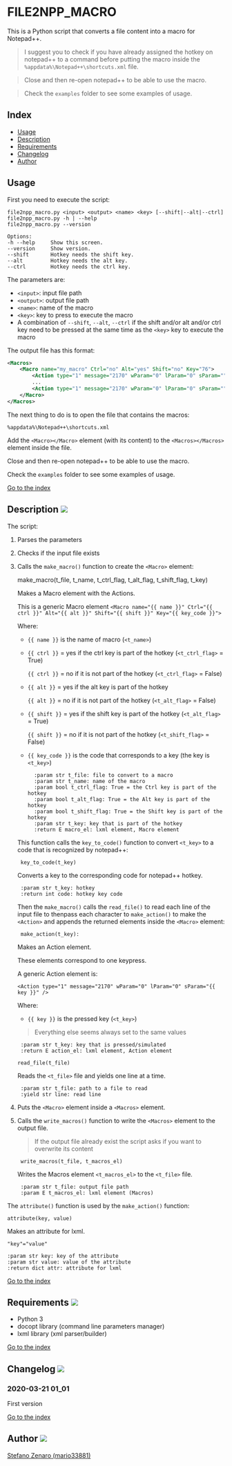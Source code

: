 # FILE2NPP_MACRO

This is a Python script that converts a file content
into a macro for Notepad++.

> I suggest you to check if you have already
> assigned the hotkey on notepad++ to a command before
> putting the macro inside the ```%appdata%\Notepad++\shortcuts.xml``` file.

> Close and then re-open notepad++ to be able to use the macro.

> Check the ```examples``` folder to see some examples of usage.

## Index
* [Usage](#usage)
* [Description](#description)
* [Requirements](#requirements)
* [Changelog](#changelog)
* [Author](#author)

## Usage

First you need to execute the script:

    file2npp_macro.py <input> <output> <name> <key> [--shift|--alt|--ctrl]
    file2npp_macro.py -h | --help
    file2npp_macro.py --version

    Options:
    -h --help     Show this screen.
    --version     Show version.
    --shift       Hotkey needs the shift key.
    --alt         Hotkey needs the alt key.
    --ctrl        Hotkey needs the ctrl key.

The parameters are:
* ```<input>```: input file path
* ```<output>```: output file path
* ```<name>```: name of the macro
* ```<key>```: key to press to execute the macro
* A combination of ```--shift```, ```--alt```, ```--ctrl``` if the shift and/or alt and/or 
  ctrl key need to be pressed at the same time as the ```<key>``` key to execute the macro

The output file has this format:

```xml
<Macros>    
    <Macro name="my_macro" Ctrl="no" Alt="yes" Shift="no" Key="76">
        <Action type="1" message="2170" wParam="0" lParam="0" sParam="" />
        ...
        <Action type="1" message="2170" wParam="0" lParam="0" sParam="" />
    </Macro>
</Macros>
```

The next thing to do is to open the file that contains the macros:

    %appdata%\Notepad++\shortcuts.xml

Add the ```<Macro></Macro>``` element (with its content) 
to the ```<Macros></Macros>``` element inside the file.

Close and then re-open notepad++ to be able to use the macro.

Check the ```examples``` folder to see some examples of usage.

[Go to the index](#index)

## Description ![](https://i.imgur.com/wMdaLI0.png)

The script:
1. Parses the parameters
2. Checks if the input file exists
3. Calls the ```make_macro()``` function to create the ```<Macro>``` element:

    make_macro(t_file, t_name, t_ctrl_flag, t_alt_flag, t_shift_flag, t_key)

    Makes a Macro element with the Actions.

    This is a generic Macro element
    ```<Macro name="{{ name }}" Ctrl="{{ ctrl }}" Alt="{{ alt }}" Shift="{{ shift }}" Key="{{ key_code }}">```
    
    Where:
    * ```{{ name }}``` is the name of macro (```<t_name>```)
    * ```{{ ctrl }}``` = yes if the ctrl key is part of the hotkey (```<t_ctrl_flag>``` = True)

      ```{{ ctrl }}``` = no if it is not part of the hotkey (```<t_ctrl_flag>``` = False)

    * ```{{ alt }}``` = yes if the alt key is part of the hotkey

      ```{{ alt }}``` = no if it is not part of the hotkey (```<t_alt_flag>``` = False)
    * ```{{ shift }}``` = yes if the shift key is part of the hotkey (```<t_alt_flag>``` = True)

      ```{{ shift }}``` = no if it is not part of the hotkey (```<t_shift_flag>``` = False)
    * ```{{ key_code }}``` is the code that corresponds to a key (the key is ```<t_key>```)
        
            :param str t_file: file to convert to a macro
            :param str t_name: name of the macro
            :param bool t_ctrl_flag: True = the Ctrl key is part of the hotkey
            :param bool t_alt_flag: True = the Alt key is part of the hotkey
            :param bool t_shift_flag: True = the Shift key is part of the hotkey
            :param str t_key: key that is part of the hotkey
            :return E macro_el: lxml element, Macro element
    
    This function calls the ```key_to_code()``` function to convert ```<t_key>``` to a code
    that is recognized by notepad++:

        key_to_code(t_key)
    
    Converts a key to the corresponding code
    for notepad++ hotkey.

        :param str t_key: hotkey
        :return int code: hotkey key code
    
    Then the ```make_macro()``` calls the ```read_file()``` to read each
    line of the input file to thenpass each character 
    to ```make_action()``` to make the ```<Action>```
    and appends the returned elements inside the ```<Macro>``` element:
    
        make_action(t_key):
    
    Makes an Action element.

    These elements correspond to one keypress.

    A generic Action element is:

    ```<Action type="1" message="2170" wParam="0" lParam="0" sParam="{{ key }}" />```

    Where:
    * ```{{ key }}``` is the pressed key (```<t_key>```)

    > Everything else seems always set to the same values

        :param str t_key: key that is pressed/simulated
        :return E action_el: lxml element, Action element
    
    ```
    read_file(t_file)
    ```
    
    Reads the ```<t_file>``` file and yields one line at a time.
    
        :param str t_file: path to a file to read
        :yield str line: read line

4. Puts the ```<Macro>``` element inside a ```<Macros>``` element.
5. Calls the ```write_macros()``` function to write the ```<Macros>``` element to the output file.
    > If the output file already exist the script asks if you want to overwrite its content

        write_macros(t_file, t_macros_el)

    Writes the Macros element ```<t_macros_el>```
    to the ```<t_file>``` file.

        :param str t_file: output file path
        :param E t_macros_el: lxml element (Macros)

The ```attribute()``` function is used by the ```make_action()``` function:

    attribute(key, value)

Makes an attribute for lxml.

```"key"="value"```

    :param str key: key of the attribute
    :param str value: value of the attribute
    :return dict attr: attribute for lxml

[Go to the index](#index)

## Requirements ![](https://i.imgur.com/H3oBumq.png)
* Python 3
* docopt library (command line parameters manager)
* lxml library (xml parser/builder)

[Go to the index](#index)

## Changelog ![](https://i.imgur.com/SDKHpak.png)

### 2020-03-21 01_01
First version

[Go to the index](#index)

## Author ![](https://i.imgur.com/ej4EVF6.png)
[Stefano Zenaro (mario33881)](https://github.com/mario33881)
